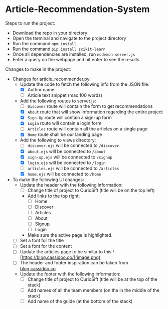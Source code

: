 # Article-Recommendation-System

Steps to run the project:

 - Download the repo in your directory
 - Open the terminal and navigate to the project directory
 - Run the command `npm install`
 - Run the command `pip install scikit-learn`
 - Once all dependencies are installed, run `nodemon server.js`
 - Enter a query on the webpage and hit enter to see the results

Changes to make in the project:

- Changes for article_recommender.py:
    - Update the code to fetch the following info from the JSON file:
        - [x] Author name
        - [ ] Article text snippet (max 100 words)
    - Add the following routes to server.js:
        - [ ] `Discover` route will contain the form to get recommendations
        - [x]  `About` route that will show information regarding the entire project  
        - [x] `Sign-Up` route will contain a sign-up form 
        - [x] `Login` route will contain a login form  
        - [ ] `Articles` route will contain all the articles on a single page
        - [x] `Home` route shall be our landing page
    - Add the following to views directory:
        - [ ] `discover.ejs` will be connected to `/discover`
        - [x] `about.ejs` will be connected to `/about` 
        - [x] `sign-up.ejs` will be connected to `/signup` 
        - [x] `login.ejs` will be connected to `/login`  
        - [ ] `articles.ejs` will be connected to `/articles`
        - [x] `home.ejs` will be connected to `/home` 
- To make the following UI changes:
    - Update the header with the following information:
        - [ ] Change title of project to CurioSift (title will be on the top left)
        - Add links to the top right:
            - [ ] Home 
            - [ ] Discover
            - [ ] Articles
            - [ ] About
            - [ ] Signup
            - [ ] Login
        - Make sure the active page is highlighted.
    - [ ] Set a font for the title
    - [ ] Set a font for the content
    - [ ] Update the articles page to be similar to this ![https://blog.cassidoo.co/](image.png)
    - [ ] The header and footer inspiration can be taken from [blog.cassidoo.co](https://blog.cassidoo.co/)
    - Update the footer with the following information:
        - [ ] Change title of project to CurioSift (title will be at the top of the stack)
        - [ ] Add names of all the team members (on the in the middle of the stack)
        - [ ] Add name of the guide (at the bottom of the stack)            